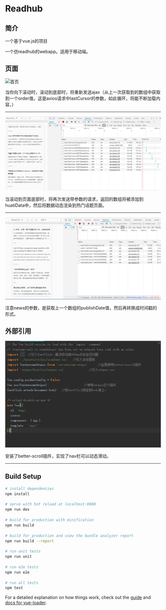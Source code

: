# Readhub

## 简介

一个基于vue.js的项目

一个仿readhub的webapp。适用于移动端。

## 页面



![首页](http://github.com/fuchengjx/readhub/raw/master/imgaes/index.png)

当你向下滚动时，滚动到底部时，将重新发送ajax（从上一次获取到的数组中获取到一个order值，这是axios请求中lastCursor的参数，如此循环，将能不断加载内容，）

------

![热门话题滚动时](http://github.com/fuchengjx/readhub/raw/master/images/topic-ajax.png)

当滚动到页面底部时，将再次发送带参数的请求，返回的数组将被添加到huatiData中，然后将数据动态渲染到热门话题页面。

------

![科技话题滚动时](http://github.com/fuchengjx/readhub/raw/master/images/news-ajax.png)

注意news的参数，是获取上一个数组的publishDate值，然后再转换成时间戳的形式。



## 外部引用

![外部引用](http://github.com/fuchengjx/readhub/raw/master/images/main.png)

安装了better-scroll插件，实现了nav栏可以动态滑动。

---------



## Build Setup

``` bash
# install dependencies
npm install

# serve with hot reload at localhost:8080
npm run dev

# build for production with minification
npm run build

# build for production and view the bundle analyzer report
npm run build --report

# run unit tests
npm run unit

# run e2e tests
npm run e2e

# run all tests
npm test
```

For a detailed explanation on how things work, check out the [guide](http://vuejs-templates.github.io/webpack/) and [docs for vue-loader](http://vuejs.github.io/vue-loader).

